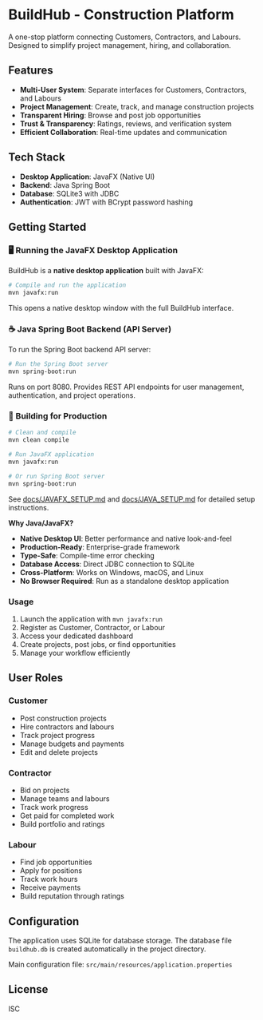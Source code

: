 # BuildHub - Construction Platform

A one-stop platform connecting Customers, Contractors, and Labours. Designed to simplify project management, hiring, and collaboration.

## Features

- **Multi-User System**: Separate interfaces for Customers, Contractors, and Labours
- **Project Management**: Create, track, and manage construction projects
- **Transparent Hiring**: Browse and post job opportunities
- **Trust & Transparency**: Ratings, reviews, and verification system
- **Efficient Collaboration**: Real-time updates and communication

## Tech Stack

- **Desktop Application**: JavaFX (Native UI)
- **Backend**: Java Spring Boot
- **Database**: SQLite3 with JDBC
- **Authentication**: JWT with BCrypt password hashing

## Getting Started

### 🖥️ Running the JavaFX Desktop Application

BuildHub is a **native desktop application** built with JavaFX:

```bash
# Compile and run the application
mvn javafx:run
```

This opens a native desktop window with the full BuildHub interface.

### ☕ Java Spring Boot Backend (API Server)

To run the Spring Boot backend API server:

```bash
# Run the Spring Boot server
mvn spring-boot:run
```

Runs on port 8080. Provides REST API endpoints for user management, authentication, and project operations.

### 🔨 Building for Production

```bash
# Clean and compile
mvn clean compile

# Run JavaFX application
mvn javafx:run

# Or run Spring Boot server
mvn spring-boot:run
```

See [docs/JAVAFX_SETUP.md](docs/JAVAFX_SETUP.md) and [docs/JAVA_SETUP.md](docs/JAVA_SETUP.md) for detailed setup instructions.

**Why Java/JavaFX?**
- **Native Desktop UI**: Better performance and native look-and-feel
- **Production-Ready**: Enterprise-grade framework
- **Type-Safe**: Compile-time error checking
- **Database Access**: Direct JDBC connection to SQLite
- **Cross-Platform**: Works on Windows, macOS, and Linux
- **No Browser Required**: Run as a standalone desktop application

### Usage

1. Launch the application with `mvn javafx:run`
2. Register as Customer, Contractor, or Labour
3. Access your dedicated dashboard
4. Create projects, post jobs, or find opportunities
5. Manage your workflow efficiently

## User Roles

### Customer
- Post construction projects
- Hire contractors and labours
- Track project progress
- Manage budgets and payments
- Edit and delete projects

### Contractor
- Bid on projects
- Manage teams and labours
- Track work progress
- Get paid for completed work
- Build portfolio and ratings

### Labour
- Find job opportunities
- Apply for positions
- Track work hours
- Receive payments
- Build reputation through ratings

## Configuration

The application uses SQLite for database storage. The database file `buildhub.db` is created automatically in the project directory.

Main configuration file: `src/main/resources/application.properties`

## License

ISC

